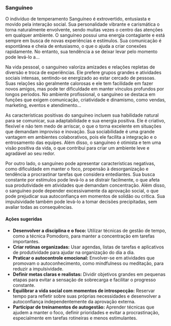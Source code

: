 
### Sanguíneo

O indivíduo de temperamento Sanguíneo é extrovertido, entusiasta e movido pela interação social. Sua personalidade vibrante e carismática o torna naturalmente envolvente, sendo muitas vezes o centro das atenções em qualquer ambiente. O sanguíneo possui uma energia contagiante e está sempre em busca de novas experiências e estímulos. Sua comunicação é espontânea e cheia de entusiasmo, o que o ajuda a criar conexões rapidamente. No entanto, sua tendência a se deixar levar pelo momento pode levá-lo a...

Na vida pessoal, o sanguíneo valoriza amizades e relações repletas de diversão e troca de experiências. Ele prefere grupos grandes e atividades sociais intensas, sentindo-se energizado ao estar cercado de pessoas. Suas relações são geralmente calorosas e ele tem facilidade em fazer novos amigos, mas pode ter dificuldade em manter vínculos profundos por longos períodos. No ambiente profissional, o sanguíneo se destaca em funções que exigem comunicação, criatividade e dinamismo, como vendas, marketing, eventos e atendimento...

As características positivas do sanguíneo incluem sua habilidade natural para se comunicar, sua adaptabilidade e sua energia positiva. Ele é criativo, flexível e não tem medo de arriscar, o que o torna excelente em situações que demandam improviso e inovação. Sua sociabilidade é uma grande vantagem em ambientes colaborativos, pois ele facilita a integração e o entrosamento das equipes. Além disso, o sanguíneo é otimista e tem uma visão positiva da vida, o que contribui para criar um ambiente leve e agradável ao seu redor.

Por outro lado, o sanguíneo pode apresentar características negativas, como dificuldade em manter o foco, propensão à desorganização e tendência a procrastinar tarefas que considera entediantes. Sua busca constante por estímulos pode levá-lo a se distrair facilmente, o que afeta sua produtividade em atividades que demandam concentração. Além disso, o sanguíneo pode depender excessivamente da aprovação social, o que pode prejudicar sua autoconfiança em momentos de solidão ou crítica. Sua impulsividade também pode levá-lo a tomar decisões precipitadas, sem avaliar todas as consequências.

#### Ações sugeridas

- **Desenvolver a disciplina e o foco:** Utilizar técnicas de gestão de tempo, como a técnica Pomodoro, para manter a concentração em tarefas importantes.
- **Criar rotinas organizadas:** Usar agendas, listas de tarefas e aplicativos de produtividade para ajudar na organização do dia a dia.
- **Praticar o autocontrole emocional:** Envolver-se em atividades que promovam o autoconhecimento, como mindfulness ou meditação, para reduzir a impulsividade.
- **Definir metas claras e realistas:** Dividir objetivos grandes em pequenas etapas para evitar a sensação de sobrecarga e facilitar o progresso constante.
- **Equilibrar a vida social com momentos de introspecção:** Reservar tempo para refletir sobre suas próprias necessidades e desenvolver a autoconfiança independentemente da aprovação externa.
- **Participar de treinamentos de autogestão:** Aprender técnicas que ajudem a manter o foco, definir prioridades e evitar a procrastinação, especialmente em tarefas rotineiras e menos estimulantes.

